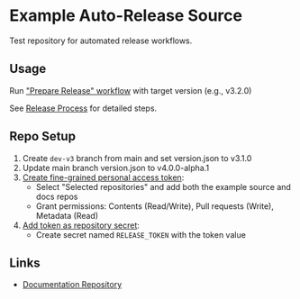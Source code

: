 # Example Auto-Release Source

Test repository for automated release workflows.

## Usage

Run ["Prepare Release" workflow](https://github.com/scottrigby/example-actions-autorelease-source/actions/workflows/prepare-release.yml) with target version (e.g., v3.2.0)

See [Release Process](https://github.com/scottrigby/example-actions-autorelease-docs/blob/main/docs/release-process.md) for detailed steps.

## Repo Setup

1. Create `dev-v3` branch from main and set version.json to v3.1.0
2. Update main branch version.json to v4.0.0-alpha.1
3. [Create fine-grained personal access token](https://github.com/settings/personal-access-tokens/new):
   - Select "Selected repositories" and add both the example source and docs repos
   - Grant permissions: Contents (Read/Write), Pull requests (Write), Metadata (Read)
4. [Add token as repository secret](https://github.com/scottrigby/example-actions-autorelease-source/settings/secrets/actions/new):
   - Create secret named `RELEASE_TOKEN` with the token value

## Links

- [Documentation Repository](https://github.com/scottrigby/example-actions-autorelease-docs)

